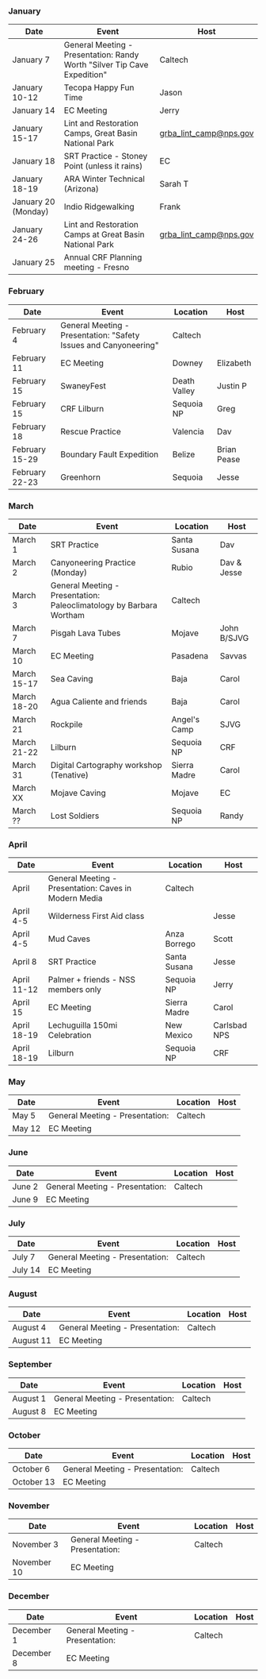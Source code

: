 ### January
| Date | Event | Host |
| --- | --- | --- |
| January 7 | General Meeting - Presentation: Randy Worth "Silver Tip Cave Expedition" | Caltech |
| January 10-12 | Tecopa Happy Fun Time | Jason |
| January 14 | EC Meeting | Jerry |
| January 15-17 | Lint and Restoration Camps, Great Basin National Park | grba_lint_camp@nps.gov |
| January 18 | SRT Practice - Stoney Point (unless it rains) | EC |
| January 18-19 | ARA Winter Technical (Arizona) | Sarah T |
| January 20 (Monday) | Indio Ridgewalking | Frank |
| January 24-26 | Lint and Restoration Camps at Great Basin National Park | grba_lint_camp@nps.gov |
| January 25 | Annual CRF Planning meeting - Fresno |  |

### February
| Date | Event | Location | Host |
| --- | --- | --- | --- |
| February 4 | General Meeting - Presentation: "Safety Issues and Canyoneering" | Caltech | |
| February 11 | EC Meeting | Downey | Elizabeth |
| February 15 | SwaneyFest | Death Valley | Justin P |
| February 15 | CRF Lilburn | Sequoia NP | Greg |
| February 18 | Rescue Practice | Valencia | Dav |
| February 15-29 | Boundary Fault Expedition | Belize | Brian Pease |
| February 22-23 | Greenhorn | Sequoia | Jesse |

### March
| Date | Event | Location | Host |
| --- | --- | --- | --- |
| March 1 | SRT Practice | Santa Susana | Dav |
| March 2 | Canyoneering Practice (Monday) | Rubio | Dav & Jesse |
| March 3 | General Meeting - Presentation: Paleoclimatology by Barbara Wortham | Caltech | |
| March 7 | Pisgah Lava Tubes | Mojave | John B/SJVG |
| March 10 | EC Meeting | Pasadena | Savvas |
| March 15-17 | Sea Caving | Baja | Carol |
| March 18-20 | Agua Caliente and friends | Baja | Carol |
| March 21 | Rockpile | Angel's Camp | SJVG |
| March 21-22 | Lilburn | Sequoia NP | CRF |
| March 31 | Digital Cartography workshop (Tenative) | Sierra Madre | Carol |
| March XX | Mojave Caving | Mojave | EC |
| March ?? | Lost Soldiers | Sequoia NP | Randy |


### April
| Date | Event | Location | Host |
| --- | --- | --- | --- |
| April | General Meeting - Presentation: Caves in Modern Media | Caltech | |
| April 4-5 | Wilderness First Aid class | | Jesse |
| April 4-5 | Mud Caves | Anza Borrego | Scott |
| April 8 | SRT Practice | Santa Susana | Jesse |
| April 11-12 | Palmer + friends - NSS members only | Sequoia NP | Jerry |
| April 15 | EC Meeting | Sierra Madre | Carol |
| April 18-19 | Lechuguilla 150mi Celebration | New Mexico | Carlsbad NPS |
| April 18-19 | Lilburn | Sequoia NP | CRF |


### May
| Date | Event | Location | Host |
| --- | --- | --- | --- |
| May 5 | General Meeting - Presentation:  | Caltech | |
| May 12 | EC Meeting |  |  |

### June
| Date | Event | Location | Host |
| --- | --- | --- | --- |
| June 2 | General Meeting - Presentation:  | Caltech | |
| June 9 | EC Meeting |  |  |

### July
| Date | Event | Location | Host |
| --- | --- | --- | --- |
| July 7 | General Meeting - Presentation:  | Caltech | |
| July 14 | EC Meeting |  |  |

### August
| Date | Event | Location | Host |
| --- | --- | --- | --- |
| August 4 | General Meeting - Presentation:  | Caltech | |
| August 11 | EC Meeting |  |  |

### September
| Date | Event | Location | Host |
| --- | --- | --- | --- |
| August 1 | General Meeting - Presentation:  | Caltech | |
| August 8 | EC Meeting |  |  |

### October
| Date | Event | Location | Host |
| --- | --- | --- | --- |
| October 6 | General Meeting - Presentation:  | Caltech | |
| October 13 | EC Meeting |  |  |

### November
| Date | Event | Location | Host |
| --- | --- | --- | --- |
| November 3 | General Meeting - Presentation:  | Caltech | |
| November 10 | EC Meeting |  |  |

### December
| Date | Event | Location | Host |
| --- | --- | --- | --- |
| December 1 | General Meeting - Presentation:  | Caltech | |
| December 8 | EC Meeting |  |  |
